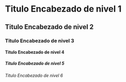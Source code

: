 <!-- Autor: Daniel Benjamin Perez Morales -->
<!-- GitHub: https://github.com/DanielPerezMoralesDev13 -->
<!-- Correo electrónico: danielperezdev@proton.me  -->
# Titulo Encabezado de nivel 1

## Titulo Encabezado de nivel 2

### Titulo Encabezado de nivel 3

#### Titulo Encabezado de nivel 4

##### Titulo Encabezado de nivel 5

###### Titulo Encabezado de nivel 6
